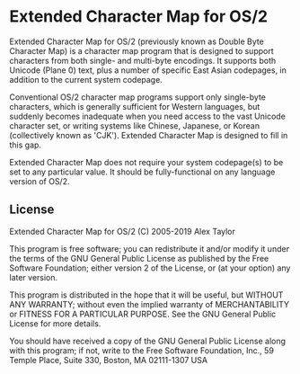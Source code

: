 # Extended Character Map for OS/2

Extended Character Map for OS/2 (previously known as Double Byte Character
Map) is a character map program that is designed to support characters from
both single- and multi-byte encodings.  It supports both Unicode (Plane 0)
text, plus a number of specific East Asian codepages, in addition to the
current system codepage.

Conventional OS/2 character map programs support only single-byte characters,
which is generally sufficient for Western languages, but suddenly becomes
inadequate when you need access to the vast Unicode character set, or writing
systems like Chinese, Japanese, or Korean (collectively known as 'CJK').
Extended Character Map is designed to fill in this gap.

Extended Character Map does not require your system codepage(s) to be set to
any particular value.  It should be fully-functional on any language version
of OS/2.

## License

Extended Character Map for OS/2
(C) 2005-2019 Alex Taylor

This program is free software; you can redistribute it and/or modify
it under the terms of the GNU General Public License as published by
the Free Software Foundation; either version 2 of the License, or
(at your option) any later version.

This program is distributed in the hope that it will be useful,
but WITHOUT ANY WARRANTY; without even the implied warranty of
MERCHANTABILITY or FITNESS FOR A PARTICULAR PURPOSE.  See the
GNU General Public License for more details.

You should have received a copy of the GNU General Public License
along with this program; if not, write to the Free Software
Foundation, Inc., 59 Temple Place, Suite 330, Boston, MA  02111-1307  USA

